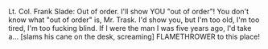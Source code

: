 Lt. Col. Frank Slade: Out of order. I'll show YOU "out of order"! You don't know what "out of order" is, Mr. Trask. I'd show you, but I'm too old, I'm too tired, I'm too fucking blind. If I were the man I was five years ago, I'd take a... [slams his cane on the desk, screaming] FLAMETHROWER to this place!
